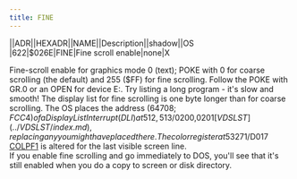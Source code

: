 ```yaml
---
title: FINE
---
```

||ADR||HEXADR||NAME||Description||shadow||OS  
|622|$026E|FINE|Fine scroll enable|none|X  
  
Fine-scroll enable for graphics mode 0 (text); POKE with 0 for coarse scrolling (the default) and 255 ($FF) for fine scrolling. Follow the POKE with GR.0 or an OPEN for device E:. Try listing a long program - it's slow and smooth! The display list for fine scrolling is one byte longer than for coarse scrolling. The OS places the address (64708; $FCC4) of a Display List Interrupt (DLI) at 512,513/$0200,$0201 [VDSLST](../VDSLST/index.md), replacing any you might have placed there. The color register at 53271/$D017 [COLPF1](../COLPF1/index.md) is altered for the last visible screen line.  
If you enable fine scrolling and go immediately to DOS, you'll see that it's still enabled when you do a copy to screen or disk directory.  
